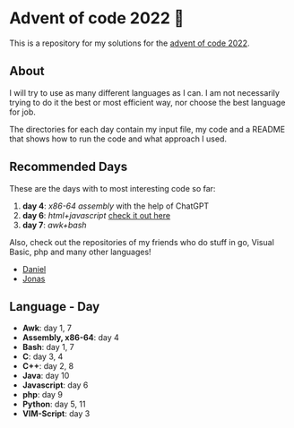 # Advent of code 2022 :christmas_tree:
This is a repository for my solutions for the [advent of code 2022](https://adventofcode.com/2022).

## About
I will try to use as many different languages as I can.
I am not necessarily trying to do it the best or most efficient way, nor choose the best language for job.

The directories for each day contain my input file, my code and a README that shows how to run the code and what approach I used.

## Recommended Days
These are the days with to most interesting code so far:
1. **day 4**: *x86-64 assembly* with the help of ChatGPT
2. **day 6**: *html+javascript* [check it out here](https://quintern.xyz/advent22/day6.html)
3. **day 7**: *awk+bash*

Also, check out the repositories of my friends who do stuff in go, Visual Basic, php and many other languages!
- [Daniel](https://git.quintern.xyz/TheShinyMelon/AOC_2022)
- [Jonas](https://github.com/JonasBordewick/advent_of_code_2022)

## Language - Day
- **Awk**: day 1, 7
- **Assembly, x86-64**: day 4
- **Bash**: day 1, 7
- **C**: day 3, 4
- **C++**: day 2, 8
- **Java**: day 10
- **Javascript**: day 6
- **php**: day 9
- **Python**: day 5, 11
- **VIM-Script**: day 3
